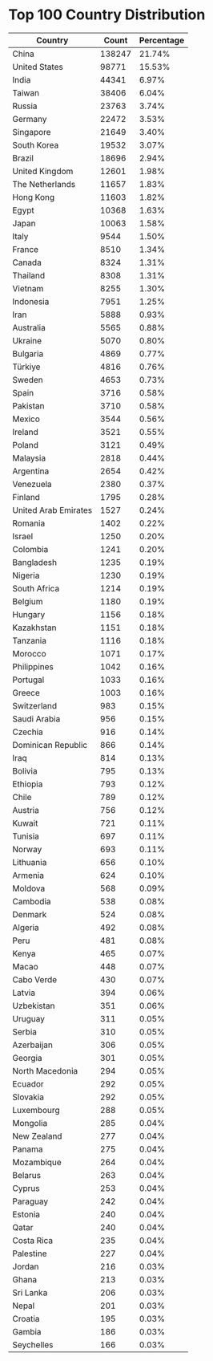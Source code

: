 # Top 100 Country Distribution
| Country | Count | Percentage |
|----|----|----|
| China | 138247 | 21.74% |
| United States | 98771 | 15.53% |
| India | 44341 | 6.97% |
| Taiwan | 38406 | 6.04% |
| Russia | 23763 | 3.74% |
| Germany | 22472 | 3.53% |
| Singapore | 21649 | 3.40% |
| South Korea | 19532 | 3.07% |
| Brazil | 18696 | 2.94% |
| United Kingdom | 12601 | 1.98% |
| The Netherlands | 11657 | 1.83% |
| Hong Kong | 11603 | 1.82% |
| Egypt | 10368 | 1.63% |
| Japan | 10063 | 1.58% |
| Italy | 9544 | 1.50% |
| France | 8510 | 1.34% |
| Canada | 8324 | 1.31% |
| Thailand | 8308 | 1.31% |
| Vietnam | 8255 | 1.30% |
| Indonesia | 7951 | 1.25% |
| Iran | 5888 | 0.93% |
| Australia | 5565 | 0.88% |
| Ukraine | 5070 | 0.80% |
| Bulgaria | 4869 | 0.77% |
| Türkiye | 4816 | 0.76% |
| Sweden | 4653 | 0.73% |
| Spain | 3716 | 0.58% |
| Pakistan | 3710 | 0.58% |
| Mexico | 3544 | 0.56% |
| Ireland | 3521 | 0.55% |
| Poland | 3121 | 0.49% |
| Malaysia | 2818 | 0.44% |
| Argentina | 2654 | 0.42% |
| Venezuela | 2380 | 0.37% |
| Finland | 1795 | 0.28% |
| United Arab Emirates | 1527 | 0.24% |
| Romania | 1402 | 0.22% |
| Israel | 1250 | 0.20% |
| Colombia | 1241 | 0.20% |
| Bangladesh | 1235 | 0.19% |
| Nigeria | 1230 | 0.19% |
| South Africa | 1214 | 0.19% |
| Belgium | 1180 | 0.19% |
| Hungary | 1156 | 0.18% |
| Kazakhstan | 1151 | 0.18% |
| Tanzania | 1116 | 0.18% |
| Morocco | 1071 | 0.17% |
| Philippines | 1042 | 0.16% |
| Portugal | 1033 | 0.16% |
| Greece | 1003 | 0.16% |
| Switzerland | 983 | 0.15% |
| Saudi Arabia | 956 | 0.15% |
| Czechia | 916 | 0.14% |
| Dominican Republic | 866 | 0.14% |
| Iraq | 814 | 0.13% |
| Bolivia | 795 | 0.13% |
| Ethiopia | 793 | 0.12% |
| Chile | 789 | 0.12% |
| Austria | 756 | 0.12% |
| Kuwait | 721 | 0.11% |
| Tunisia | 697 | 0.11% |
| Norway | 693 | 0.11% |
| Lithuania | 656 | 0.10% |
| Armenia | 624 | 0.10% |
| Moldova | 568 | 0.09% |
| Cambodia | 538 | 0.08% |
| Denmark | 524 | 0.08% |
| Algeria | 492 | 0.08% |
| Peru | 481 | 0.08% |
| Kenya | 465 | 0.07% |
| Macao | 448 | 0.07% |
| Cabo Verde | 430 | 0.07% |
| Latvia | 394 | 0.06% |
| Uzbekistan | 351 | 0.06% |
| Uruguay | 311 | 0.05% |
| Serbia | 310 | 0.05% |
| Azerbaijan | 306 | 0.05% |
| Georgia | 301 | 0.05% |
| North Macedonia | 294 | 0.05% |
| Ecuador | 292 | 0.05% |
| Slovakia | 292 | 0.05% |
| Luxembourg | 288 | 0.05% |
| Mongolia | 285 | 0.04% |
| New Zealand | 277 | 0.04% |
| Panama | 275 | 0.04% |
| Mozambique | 264 | 0.04% |
| Belarus | 263 | 0.04% |
| Cyprus | 253 | 0.04% |
| Paraguay | 242 | 0.04% |
| Estonia | 240 | 0.04% |
| Qatar | 240 | 0.04% |
| Costa Rica | 235 | 0.04% |
| Palestine | 227 | 0.04% |
| Jordan | 216 | 0.03% |
| Ghana | 213 | 0.03% |
| Sri Lanka | 206 | 0.03% |
| Nepal | 201 | 0.03% |
| Croatia | 195 | 0.03% |
| Gambia | 186 | 0.03% |
| Seychelles | 166 | 0.03% |
